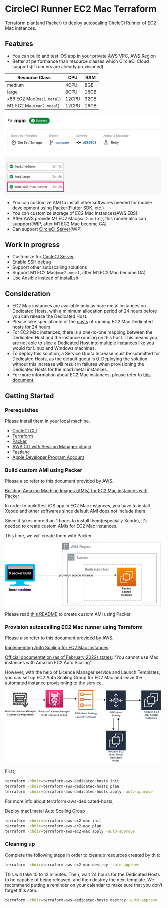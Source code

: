 # CircleCI Runner EC2 Mac Terraform

Terraform plan(and Packer) to deploy autoscaling CircleCI Runner of EC2 Mac instances.

## Features

* You can build and test iOS app in your private AWS VPC, AWS Region
* Better at performance than resource classes which CircleCI Cloud supports(if runners are already provisioned).

| Resource Class            | CPU   | RAM  |
| ------------------------- | ----- | ---- |
| medium                    | 4CPU  | 8GB  |
| large                     | 8CPU  | 16GB |
| x86 EC2 Mac(`mac1.metal`) | 12CPU | 32GB |
| M1 EC2 Mac(`mac2.metal`)  | 12CPU | 16GB |

<img src="./docs/compare.png" width="500px">

* You can customize AMI to install other softwares needed for mobile development using Packer(Flutter SDK, etc.)
* You can customize storage of EC2 Mac instances(AWS EBS)
* After AWS provide M1 EC2 Mac(`mac2.metal`), this runner also can suppport(WIP, after M1 EC2 Mac become GA)
* Can support [CircleCI Server](https://circleci.com/docs/2.0/server-3-overview/)(WIP)

## Work in progress

* Customize for [CircleCI Server](https://circleci.com/docs/2.0/server-3-overview/)
* [Enable SSH debug](https://circleci.com/docs/2.0/runner-overview/#debugging-with-ssh)
* Support other autoscalling solutions
* Support M1 EC2 Mac(`mac2.metal`, after M1 EC2 Mac become GA)
* Use Ansible instead of [install.sh](./images/install.sh)

## Consideration

* EC2 Mac instances are available only as bare metal instances on Dedicated Hosts, with a minimum allocation period of 24 hours before you can release the Dedicated Host.
* Please take special note of the [costs](https://aws.amazon.com/ec2/dedicated-hosts/pricing/) of running EC2 Mac Dedicated hosts for 24 hours
* For EC2 Mac instances, there is a one-to-one mapping between the Dedicated Host and the instance running on this host. This means you are not able to slice a Dedicated Host into multiple instances like you would for Linux and Windows machines.
* To deploy this solution, a Service Quota Increase must be submitted for Dedicated Hosts, as the default quota is 0. Deploying the solution without this increase will result in failures when provisioning the Dedicated Hosts for the mac1.metal instances.
* For more information about EC2 Mac instances, please refer to [this document](https://docs.aws.amazon.com/AWSEC2/latest/UserGuide/ec2-mac-instances.html#mac-instance-considerations).

## Getting Started

### Prerequisites

Please install them in your local machine.

* [CircleCI CLI](https://circleci.com/docs/2.0/local-cli/)
* [Terraform](https://www.terraform.io)
* [Packer](https://www.packer.io)
* [AWS CLI with Session Manager plugin](https://docs.aws.amazon.com/systems-manager/latest/userguide/session-manager-working-with-install-plugin.html)
* [Fastlane](https://docs.fastlane.tools)
* [Apple Developer Program Account](https://developer.apple.com/programs/)

### Build custom AMI using Packer

Please also refer to this document provided by AWS.

[Building Amazon Machine Images (AMIs) for EC2 Mac instances with Packer](https://aws.amazon.com/jp/blogs/compute/building-amazon-machine-images-amis-for-ec2-mac-instances-with-packer/)

In order to build/test iOS app in EC2 Mac instances, you have to install Xcode and other softwares since default AMI does not include them.

Since it takes more than 1 hours to install them(especially Xcode), it's needed to create custom AMIs for EC2 Mac instances.

This time, we will create them with Packer.

<img src="./docs/packer.png" width="500px">

Please read [this README](./images/README.md) to create custom AMI using Packer.

### Provision autoscalling EC2 Mac runner using Terraform

Please also refer to this document provided by AWS.

[Implementing Auto Scaling for EC2 Mac Instances](https://aws.amazon.com/jp/blogs/compute/implementing-autoscaling-for-ec2-mac-instances/)

[Official documentation (as of February 2022) states](https://github.com/awsdocs/amazon-ec2-user-guide/blob/master/doc_source/ec2-mac-instances.md): “You cannot use Mac instances with Amazon EC2 Auto Scaling”.

However, with the help of Licence Manager service and Launch Templates, you can set up EC2 Auto Scaling Group for EC2 Mac and leave the automated instance provisioning to the service.

<img src="./docs/auto_scalling.png" width="500px">

First, 

```sh
terraform -chdir=terraform-aws-dedicated-hosts init
terraform -chdir=terraform-aws-dedicated-hosts plan
terraform -chdir=terraform-aws-dedicated-hosts apply -auto-approve
```

For more info about terraform-aws-dedicated-hosts, 

Deploy mac1.metal Auto Scaling Group

```sh
terraform -chdir=terraform-aws-ec2-mac init
terraform -chdir=terraform-aws-ec2-mac plan
terraform -chdir=terraform-aws-ec2-mac apply -auto-approve
```

### Cleaning up

Complete the following steps in order to cleanup resources created by this:

```sh
terraform -chdir=terraform-aws-ec2-mac destroy -auto-approve
```

This will take 10 to 12 minutes. Then, wait 24 hours for the Dedicated Hosts to be capable of being released, and then destroy the next template. We recommend putting a reminder on your calendar to make sure that you don’t forget this step.

```sh
terraform -chdir=terraform-aws-dedicated-hosts destroy -auto-approve
```
